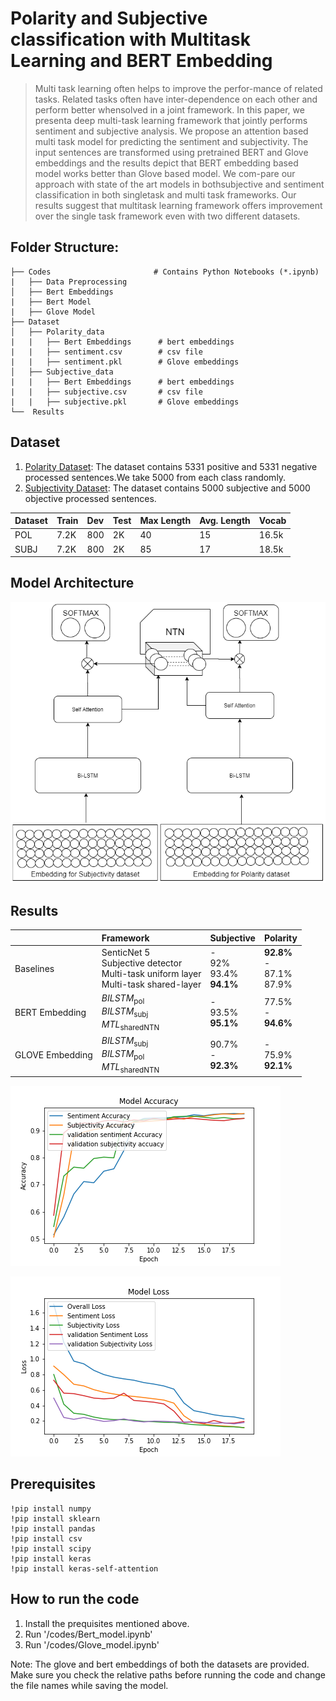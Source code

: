 Polarity and Subjective classification with Multitask Learning and BERT Embedding
================
>Multi task learning often helps to improve the perfor-mance of related tasks. Related tasks often have inter-dependence  on  each  other  and  perform  better  whensolved in a joint framework. In this paper, we presenta deep multi-task learning framework that jointly performs sentiment and subjective analysis. We propose an attention based multi task model for predicting the sentiment and subjectivity. The input sentences are transformed using pretrained BERT and Glove embeddings and  the  results  depict  that  BERT  embedding  based model works better than Glove based model. We com-pare our approach with state of the art models in bothsubjective  and  sentiment  classification  in  both  singletask  and  multi  task  frameworks.  Our  results  suggest that multitask learning framework offers improvement over the single task framework even with two different datasets.

## Folder Structure:

    ├── Codes                       # Contains Python Notebooks (*.ipynb)
    |   ├── Data Preprocessing         
    │   ├── Bert Embeddings         
    |   ├── Bert Model 
    |   ├── Glove Model 
    ├── Dataset                   
    │   ├── Polarity_data
    |   |   ├── Bert Embeddings      # bert embeddings 
    |   |   ├── sentiment.csv        # csv file 
    |   |   ├── sentiment.pkl        # Glove embeddings 
    │   ├── Subjective_data 
    |   |   ├── Bert Embeddings      # bert embeddings 
    |   |   ├── subjective.csv       # csv file 
    |   |   ├── subjective.pkl       # Glove embeddings      
    └──  Results                     

## Dataset

1. [Polarity Dataset](https://perun.pmf.uns.ac.rs/radovanovic/dmsem/cd/datasets/text/MovieReviews/rt-polaritydata.tar.gz): The dataset contains 5331 positive and 5331 negative processed sentences.We take 5000 from each class randomly.
2. [Subjectivity Dataset](http://www.cs.cornell.edu/people/pabo/movie-review-data/rotten_imdb.tar.gz): The dataset contains 5000 subjective and 5000 objective processed sentences.

| Dataset | Train | Dev | Test | Max Length | Avg. Length | Vocab |
| :------ |:--- | :--- | :--- | :--- | :--- | :--- | 
| POL | 7.2K | 800| 2K | 40 | 15 |16.5k |
| SUBJ | 7.2K | 800 | 2K | 85 |17 |18.5k|

## Model Architecture

![](mtl.png)

## Results

| | Framework | Subjective | Polarity |
| :------ |:--- | :--- | :--- |
| Baselines | SenticNet 5 <br> Subjective detector <br> Multi-task uniform layer <br> Multi-task shared-layer| - <br> 92% <br> 93.4% <br> **94.1%** | **92.8%** <br> - <br> 87.1% <br> 87.9%|
| BERT Embedding | *BILSTM*<sub>pol</sub> <br> *BILSTM*<sub>subj</sub> <br> *MTL*<sub>sharedNTN</sub> | - <br> 93.5% <br> **95.1%** | 77.5% <br> - <br> **94.6%** |
| GLOVE Embedding |  *BILSTM*<sub>subj</sub> <br> *BILSTM*<sub>pol</sub> <br> *MTL*<sub>sharedNTN</sub> | 90.7% <br> - <br> **92.3%** | - <br> 75.9% <br> **92.1%** |

![](Acc_bert_best.png)

![](Loss_bert_best.png)

## Prerequisites
```
!pip install numpy
!pip install sklearn
!pip install pandas
!pip install csv
!pip install scipy
!pip install keras
!pip install keras-self-attention

```
## How to run the code

1. Install the prequisites mentioned above.
2. Run '/codes/Bert_model.ipynb'
3. Run '/codes/Glove_model.ipynb'

Note: The glove and bert embeddings of both the datasets are provided. Make sure you check the relative paths before running the code and change the file names while saving the model.
